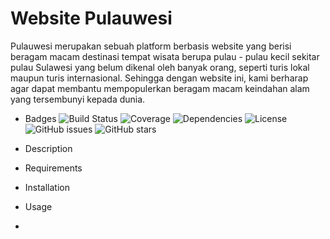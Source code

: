 # Website Pulauwesi
Pulauwesi merupakan sebuah platform berbasis website yang berisi beragam macam destinasi tempat wisata berupa pulau - pulau kecil sekitar pulau Sulawesi yang belum dikenal oleh banyak orang, 
seperti turis lokal maupun turis internasional. Sehingga dengan website ini, kami berharap agar dapat membantu mempopulerkan beragam macam keindahan alam yang tersembunyi kepada dunia.

- Badges
![Build Status](https://img.shields.io/badge/build-passing-brightgreen)
![Coverage](https://img.shields.io/badge/coverage-85%25-brightgreen)
![Dependencies](https://img.shields.io/badge/dependencies-up%20to%20date-brightgreen)
![License](https://img.shields.io/badge/license-MIT-brightgreen)
![GitHub issues](https://img.shields.io/github/issues/Javinpro/ALP-Project)
![GitHub stars](https://img.shields.io/github/stars/Javinpro/ALP-Project)


- Description
- Requirements
- Installation
- Usage
- 
